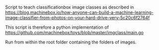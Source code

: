 Script to teach classificationbox image classes as described in
https://blog.machinebox.io/how-anyone-can-build-a-machine-learning-image-classifier-from-photos-on-your-hard-drive-very-5c20c6f2764f

This script is therefore a python implementation of
https://github.com/machinebox/toys/blob/master/imgclass/main.go

Run from within the root folder containing the folders of images.
